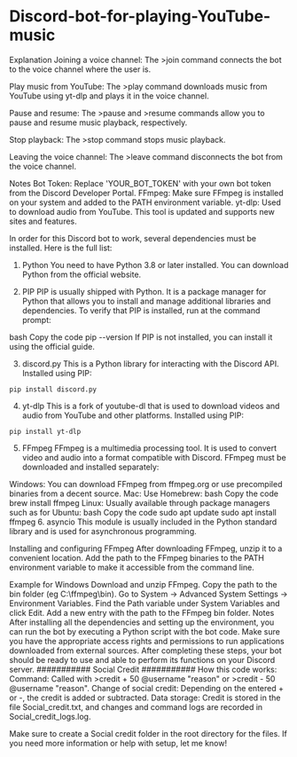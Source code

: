 # Discord-bot-for-playing-YouTube-music
Explanation
Joining a voice channel: The >join command connects the bot to the voice channel where the user is.

Play music from YouTube: The >play <url> command downloads music from YouTube using yt-dlp and plays it in the voice channel.

Pause and resume: The >pause and >resume commands allow you to pause and resume music playback, respectively.

Stop playback: The >stop command stops music playback.

Leaving the voice channel: The >leave command disconnects the bot from the voice channel.

Notes
Bot Token: Replace 'YOUR_BOT_TOKEN' with your own bot token from the Discord Developer Portal.
FFmpeg: Make sure FFmpeg is installed on your system and added to the PATH environment variable.
yt-dlp: Used to download audio from YouTube. This tool is updated and supports new sites and features.



In order for this Discord bot to work, several dependencies must be installed. Here is the full list:

1. Python
You need to have Python 3.8 or later installed. You can download Python from the official website.

2. PIP
PIP is usually shipped with Python. It is a package manager for Python that allows you to install and manage additional libraries and dependencies. To verify that PIP is installed, run at the command prompt:

bash
Copy the code
pip --version
If PIP is not installed, you can install it using the official guide.

3. discord.py
This is a Python library for interacting with the Discord API. Installed using PIP:

`pip install discord.py`

4. yt-dlp
This is a fork of youtube-dl that is used to download videos and audio from YouTube and other platforms. Installed using PIP:

`pip install yt-dlp`

5. FFmpeg
FFmpeg is a multimedia processing tool. It is used to convert video and audio into a format compatible with Discord. FFmpeg must be downloaded and installed separately:

Windows: You can download FFmpeg from ffmpeg.org or use precompiled binaries from a decent source.
Mac: Use Homebrew:
bash
Copy the code
brew install ffmpeg
Linux: Usually available through package managers such as for Ubuntu:
bash
Copy the code
sudo apt update
sudo apt install ffmpeg
6. asyncio
This module is usually included in the Python standard library and is used for asynchronous programming.

Installing and configuring FFmpeg
After downloading FFmpeg, unzip it to a convenient location. Add the path to the FFmpeg binaries to the PATH environment variable to make it accessible from the command line.

Example for Windows
Download and unzip FFmpeg.
Copy the path to the bin folder (eg C:\ffmpeg\bin).
Go to System -> Advanced System Settings -> Environment Variables.
Find the Path variable under System Variables and click Edit.
Add a new entry with the path to the FFmpeg bin folder.
Notes
After installing all the dependencies and setting up the environment, you can run the bot by executing a Python script with the bot code.
Make sure you have the appropriate access rights and permissions to run applications downloaded from external sources.
After completing these steps, your bot should be ready to use and able to perform its functions on your Discord server.
########### Social Credit ###########
How this code works:
Command: Called with >credit + 50 @username "reason" or >credit - 50 @username "reason".
Change of social credit: Depending on the entered + or -, the credit is added or subtracted.
Data storage: Credit is stored in the file Social_credit.txt, and changes and command logs are recorded in Social_credit_logs.log.

Make sure to create a Social credit folder in the root directory for the files.
If you need more information or help with setup, let me know!
